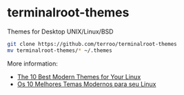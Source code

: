 # terminalroot-themes
Themes for Desktop UNIX/Linux/BSD

```sh
git clone https://github.com/terroo/terminalroot-themes
mv terminalroot-themes/* ~/.themes
```

More information:
+ [The 10 Best Modern Themes for Your Linux](https://en.terminalroot.com.br)
+ [Os 10 Melhores Temas Modernos para seu Linux](https://terminalroot.com.br)
